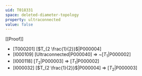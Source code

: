 ```yaml
---
uid: T018331
space: deleted-diameter-topology
property: ultraconnected
value: false
---
```

[[Proof]]

* [T000201] [$T_{2 \frac{1}{2}}$|P000004]
* [I000109] [Ultraconnected|P000040] => ~[$T_1$|P000002]
* [I000118] [$T_2$|P000003] => [$T_1$|P000002]
* [I000032] [$T_{2 \frac{1}{2}}$|P000004] => [$T_2$|P000003]

